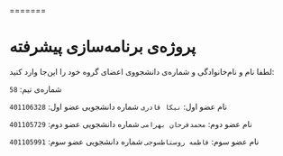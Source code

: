 =======
# پروژه‌ی برنامه‌سازی پیشرفته
لطفا نام و نام‌خانوادگی و شماره‌ی دانشجووی اعضای گروه خود را این‌جا وارد کنید:

شماره‌ی تیم: `58`

نام عضو اول: `نیکا قادری`
شماره دانشجویی عضو اول: `401106328`

نام عضو دوم: `محمدفرحان بهرامی`
شماره دانشجویی عضو دوم: `401105729`

نام عضو سوم: `فاطمه روستاطسوجی`
شماره دانشجویی عضو سوم: `401105991`
